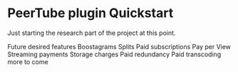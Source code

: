 # PeerTube plugin Quickstart

Just starting the research part of the project at this point.

Future desired features
Boostagrams
Splits
Paid subscriptions
Pay per View
Streaming payments
Storage charges
Paid redundancy
Paid transcoding
more to come
